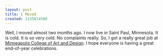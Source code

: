 ```yaml
---
layout: post
title: I Moved
created: 1135814580
---
```


Well, I moved almost two months ago. I now live in Saint Paul, Minnesota. It is cold. It is so very cold. No complaints really. So, I got a really great job at [Minneapolis College of Art and Design](http://www.mcad.edu/ "Minneapolis College of Art and Design"). I hope everyone is having a great end-of-year celebrations.

